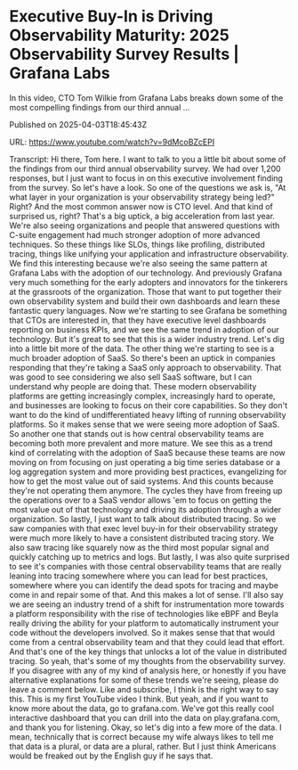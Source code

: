 # Executive Buy-In is Driving Observability Maturity: 2025 Observability Survey Results | Grafana Labs

In this video, CTO Tom Wilkie from Grafana Labs breaks down some of the most compelling findings from our third annual ...

Published on 2025-04-03T18:45:43Z

URL: https://www.youtube.com/watch?v=9dMcoBZcEPI

Transcript: Hi there, Tom here. I want to talk to you a little bit about
some of the findings from our third annual observability survey.
We had over 1,200 responses, but I just want to focus in on this
executive involvement finding from the survey. So let's have a look. So
one of the questions we ask is, "At what layer in your organization is
your observability strategy being led?" Right? And the most common
answer now is CTO level. And that kind of surprised us,
right? That's a big uptick, a big acceleration from last year. We're also seeing organizations and people
that answered questions with C-suite engagement had much
stronger adoption of more advanced techniques. So these things
like SLOs, things like profiling, distributed tracing, things like unifying your application
and infrastructure observability. We find this interesting because we're
also seeing the same pattern at Grafana Labs with the adoption of our technology.
And previously Grafana very much something for the early adopters and
innovators for the tinkerers at the grassroots of the organization.
Those that want to put together their own observability
system and build their own dashboards and learn these fantastic query languages. Now we're starting to see Grafana be
something that CTOs are interested in, that they have executive level
dashboards reporting on business KPIs, and we see the same trend in
adoption of our technology. But it's great to see that
this is a wider industry trend. Let's dig into a little
bit more of the data. The other thing we're starting to see
is a much broader adoption of SaaS. So there's been an uptick in companies
responding that they're taking a SaaS only approach to observability. That was good to see considering
we also sell SaaS software, but I can understand why
people are doing that. These modern observability platforms
are getting increasingly complex, increasingly hard to operate, and businesses are looking
to focus on their core capabilities. So they don't want to
do the kind of undifferentiated heavy lifting of running
observability platforms. So it makes sense that we were
seeing more adoption of SaaS. So another one that stands out is how
central observability teams are becoming both more prevalent and more mature. We see this as a trend kind of correlating
with the adoption of SaaS because these teams are now moving on from
focusing on just operating a big time series database or a log aggregation
system and more providing best practices, evangelizing for how to get
the most value out of said systems. And this counts because they're
not operating them anymore. The cycles they have from freeing
up the operations over to
a SaaS vendor allows 'em to focus on getting the most value
out of that technology and driving its adoption through a wider
organization. So lastly, I just want to talk about distributed
tracing. So we saw companies with that exec level buy-in for their observability
strategy were much more likely to have a consistent distributed tracing story. We also saw tracing like squarely
now as the third most popular signal and quickly catching up to
metrics and logs. But lastly, I was also quite surprised to see
it's companies with those central observability teams that are
really leaning into tracing
somewhere where you can lead for best practices, somewhere where you can identify
the dead spots for tracing and maybe come in and repair some of that.
And this makes a lot of sense. I'll also say we are seeing
an industry trend of a shift for instrumentation more towards a
platform responsibility with the rise of technologies like eBPF and Beyla
really driving the ability for your platform to automatically instrument
your code without the developers involved. So it makes sense that that would come
from a central observability team and that they could lead that effort. And
that's one of the key things that unlocks a lot of the value in
distributed tracing. So yeah, that's some of my thoughts
from the observability survey. If you disagree with any of
my kind of analysis here, or honestly if you have
alternative explanations for
some of these trends we're seeing, please do leave a comment
below. Like and subscribe, I think is the right way to say this.
This is my first YouTube video I think. But yeah, and if you want to know more
about the data, go to grafana.com. We've got this really cool interactive
dashboard that you can drill into the data on play.grafana.com,
and thank you for listening. Okay, so let's dig into
a few more of the data. I mean, technically that is correct because my
wife always likes to tell me that data is a plural, or data are a plural, rather. But I just think Americans would be
freaked out by the English guy if he says that.

